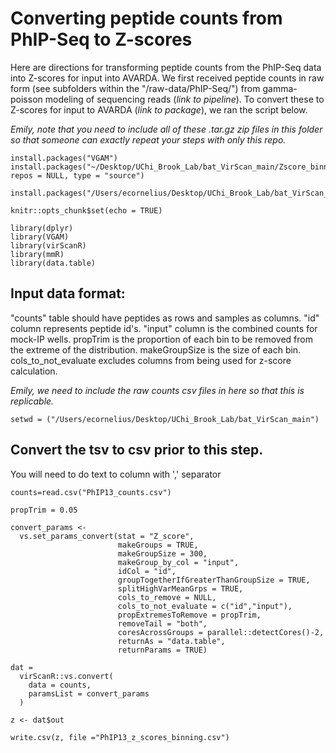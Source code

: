 
# Converting peptide counts from PhIP-Seq to Z-scores

Here are directions for transforming peptide counts from the PhIP-Seq data into Z-scores for input into AVARDA.
We first received peptide counts in raw form (see subfolders within the "/raw-data/PhIP-Seq/") from gamma-poisson modeling of sequencing reads (*link to pipeline*). To convert these to Z-scores for input to AVARDA (*link to package*), we ran the script below.

*Emily, note that you need to include all of these .tar.gz zip files in this folder so that someone can exactly repeat your steps with only this repo.*

```{r install packages from source}
install.packages("VGAM")
install.packages("~/Desktop/UChi_Brook_Lab/bat_VirScan_main/Zscore_binning_pipeline/virScanR_0.1.0.9000.tar.gz", repos = NULL, type = "source")

install.packages("/Users/ecornelius/Desktop/UChi_Brook_Lab/bat_VirScan_main/Zscore_binning_pipeline/mmR_0.1.0.tar.gz",repos=NULL,type="source")
```


```{r setup, include=FALSE}
knitr::opts_chunk$set(echo = TRUE)
```

```{r load libraries}
library(dplyr)
library(VGAM)
library(virScanR)
library(mmR)
library(data.table)
```

## Input data format:

"counts" table should have peptides as rows and samples as columns. "id" column represents peptide id's. "input" column is the combined counts for mock-IP wells. propTrim is the proportion of each bin to be removed from the extreme of the distribution. makeGroupSize is the size of each bin. cols_to_not_evaluate excludes columns from being used for z-score calculation.

*Emily, we need to include the raw counts csv files in here so that this is replicable.*

```{r set wd and load count data}
setwd = ("/Users/ecornelius/Desktop/UChi_Brook_Lab/bat_VirScan_main")
```

## Convert the tsv to csv prior to this step. 

You will need to do text to column with ',' separator

```{r load count data}
counts=read.csv("PhIP13_counts.csv")
```


```{r set parameters}
propTrim = 0.05

convert_params <-
  vs.set_params_convert(stat = "Z_score",
                        makeGroups = TRUE,
                        makeGroupSize = 300,
                        makeGroup_by_col = "input",
                        idCol = "id",
                        groupTogetherIfGreaterThanGroupSize = TRUE,
                        splitHighVarMeanGrps = TRUE,
                        cols_to_remove = NULL,
                        cols_to_not_evaluate = c("id","input"), 
                        propExtremesToRemove = propTrim,
                        removeTail = "both",
                        coresAcrossGroups = parallel::detectCores()-2,
                        returnAs = "data.table", 
                        returnParams = TRUE)
```


```{r convert to Z-score}
dat = 
  virScanR::vs.convert(
    data = counts, 
    paramsList = convert_params
  )

z <- dat$out

write.csv(z, file ="PhIP13_z_scores_binning.csv")
```

